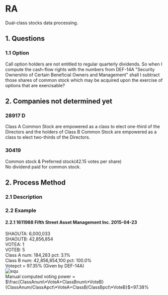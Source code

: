 # RA
Dual-class stocks data processing.
## 1. Questions 
### 1.1 Option
Call option holders are not entitled to regular quarterly dividends. So when I compute the cash-flow rights with the 
numbers from DEF-14A "Security Ownershio of Certain Beneficial Owners and Management" shall I 
subtract those shares of common stock which may be acquired upon the exercise of options that are exercisable?

## 2. Companies not determined yet
### 28917 D
Class A Common Stock are empowered as a class to elect one-third of the Directors and the holders of Class B Common Stock are empowered as a class to elect two-thirds of the Directors.


### 30419
Common stock & Preferred stock(42.15 votes per share)  
No dividend paid for common stock.

### 

## 2. Process Method
### 2.1 Description


### 2.2 Example
#### 2.2.1 1611988 Fifth Street Asset Management Inc. 2015-04-23
SHAOUTA: 6,000,033  
SHAOUTB: 42,856,854  
VOTEA: 1  
VOTEB: 5  
Class A num: 184,283 pct: 3.1%  
Class B num: 42,856,854,100 pct: 100.0%  
Votepct = 97.35% (Given by DEF-14A)  
![equ](https://latex.codecogs.com/gif.latex?log(y)=\beta_0&space;&plus;&space;\beta_1&space;x&space;&plus;&space;u)  
Manual computed voting power = $\frac{ClassAnum\*VoteA+ClassBnum\*VoteB}{ClassAnum/ClassApct\*VoteA+ClassB/ClassBpct\*VoteB}$=97.38%